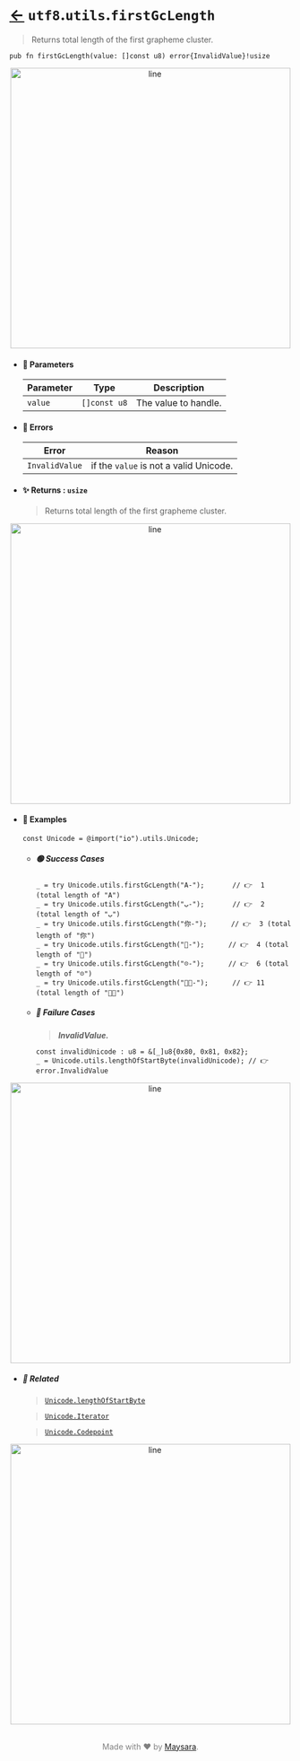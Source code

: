 # [←](../Unicode.md) `utf8`.`utils`.`firstGcLength`

> Returns total length of the first grapheme cluster.

```zig
pub fn firstGcLength(value: []const u8) error{InvalidValue}!usize
```


<div align="center">
<img src="https://raw.githubusercontent.com/Super-ZIG/io/refs/heads/main/dist/img/md/line.png" alt="line" style="width:500px;"/>
</div>

- #### 🧩 Parameters

    | Parameter | Type         | Description          |
    | --------- | ------------ | -------------------- |
    | `value`   | `[]const u8` | The value to handle. |

- #### 🚫 Errors

    | Error          | Reason                                 |
    | -------------- | -------------------------------------- |
    | `InvalidValue` | if the `value` is not a valid Unicode. |

- #### ✨ Returns : `usize`

    > Returns total length of the first grapheme cluster.

<div align="center">
<img src="https://raw.githubusercontent.com/Super-ZIG/io/refs/heads/main/dist/img/md/line.png" alt="line" style="width:500px;"/>
</div>

- #### 🧪 Examples

    ```zig
    const Unicode = @import("io").utils.Unicode;
    ```

    - ##### 🟢 Success Cases

        ```zig
        _ = try Unicode.utils.firstGcLength("A-");       // 👉  1 (total length of "A")
        _ = try Unicode.utils.firstGcLength("ب-");       // 👉  2 (total length of "ب")
        _ = try Unicode.utils.firstGcLength("你-");      // 👉  3 (total length of "你")
        _ = try Unicode.utils.firstGcLength("🌟-");      // 👉  4 (total length of "🌟")
        _ = try Unicode.utils.firstGcLength("☹️-");      // 👉  6 (total length of "☹️")
        _ = try Unicode.utils.firstGcLength("👨‍🏭-");      // 👉 11 (total length of "👨‍🏭")
        ```

    - ##### 🔴 Failure Cases

        > **_InvalidValue._**

        ```zig
        const invalidUnicode : u8 = &[_]u8{0x80, 0x81, 0x82};
        _ = Unicode.utils.lengthOfStartByte(invalidUnicode); // 👉 error.InvalidValue
        ```

<div align="center">
<img src="https://raw.githubusercontent.com/Super-ZIG/io/refs/heads/main/dist/img/md/line.png" alt="line" style="width:500px;"/>
</div>

- ##### 🔗 Related

  > [`Unicode.lengthOfStartByte`](./lengthOfStartByte.md)

  > [`Unicode.Iterator`](./Iterator.md)

  > [`Unicode.Codepoint`](./Codepoint.md)

<div align="center">
<img src="https://raw.githubusercontent.com/Super-ZIG/io/refs/heads/main/dist/img/md/line.png" alt="line" style="width:500px;"/>
</div>

<p align="center" style="color:grey;"><br />Made with ❤️ by <a href="http://github.com/maysara-elshewehy" target="blank">Maysara</a>.</p>
